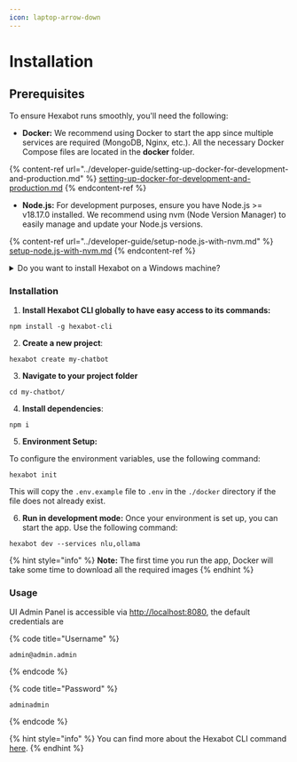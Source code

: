 ```yaml
---
icon: laptop-arrow-down
---
```


# Installation

## Prerequisites

To ensure Hexabot runs smoothly, you'll need the following:

* **Docker:** We recommend using Docker to start the app since multiple services are required (MongoDB, Nginx, etc.). All the necessary Docker Compose files are located in the **docker** folder.

{% content-ref url="../developer-guide/setting-up-docker-for-development-and-production.md" %}
[setting-up-docker-for-development-and-production.md](../developer-guide/setting-up-docker-for-development-and-production.md)
{% endcontent-ref %}

* **Node.js:** For development purposes, ensure you have Node.js >= v18.17.0 installed. We recommend using nvm (Node Version Manager) to easily manage and update your Node.js versions.&#x20;

{% content-ref url="../developer-guide/setup-node.js-with-nvm.md" %}
[setup-node.js-with-nvm.md](../developer-guide/setup-node.js-with-nvm.md)
{% endcontent-ref %}

<details>

<summary>Do you want to install Hexabot on a Windows machine?</summary>

1. Install Docker Desktop for Windows Download and install Docker Desktop for Windows.
2. During installation, ensure that you select the option to use WSL 2 as the default backend for Docker.
3. After installation, start Docker Desktop and verify that WSL integration is enabled:
4. Open Docker Desktop and go to Settings. Under the General tab, ensure that "Use the WSL 2 based engine" is selected. Under Resources > WSL Integration, enable integration with your installed Linux distribution (e.g., Ubuntu). Restart your machine to finalize the Docker installation.
5. Clone the Hexabot Repository Open your WSL terminal (e.g., Ubuntu).

Learn more : [https://learn.microsoft.com/en-us/windows/wsl/tutorials/wsl-containers](https://learn.microsoft.com/en-us/windows/wsl/tutorials/wsl-containers)

</details>

### Installation

1. **Install Hexabot CLI globally to have easy access to its commands:**

```
npm install -g hexabot-cli
```

2. **Create a new project**:

```
hexabot create my-chatbot
```

3. **Navigate to your project folder**

```
cd my-chatbot/
```

4. **Install dependencies**:

```
npm i
```

5. **Environment Setup:**&#x20;

To configure the environment variables, use the following command:

```
hexabot init
```

This will copy the `.env.example` file to `.env` in the `./docker` directory if the file does not already exist.

6. **Run in development mode:** Once your environment is set up, you can start the app. Use the following command:

```
hexabot dev --services nlu,ollama
```

{% hint style="info" %}
**Note:** The first time you run the app, Docker will take some time to download all the required images
{% endhint %}

### Usage

UI Admin Panel is accessible via [http://localhost:8080](http://localhost:8080), the default credentials are&#x20;

{% code title="Username" %}
```
admin@admin.admin
```
{% endcode %}

{% code title="Password" %}
```
adminadmin
```
{% endcode %}

{% hint style="info" %}
You can find more about the Hexabot CLI command [here](../developer-guide/cli-command-reference.md).
{% endhint %}
